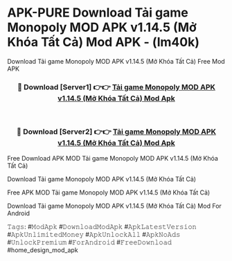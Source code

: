 # APK-PURE Download Tải game Monopoly MOD APK v1.14.5 (Mở Khóa Tất Cả) Mod APK - (lm40k)
Download Tải game Monopoly MOD APK v1.14.5 (Mở Khóa Tất Cả) Free Mod APK

<div align="center">
<h3>🔴 Download [Server1] 👉👉 <a href="https://apk-comot.site?title=Tải_game_Monopoly_MOD_APK_v1.14.5_(Mở_Khóa_Tất_Cả)">Tải game Monopoly MOD APK v1.14.5 (Mở Khóa Tất Cả) Mod Apk</a></h3><br>

<h3>🔴 Download [Server2] 👉👉 <a href="https://apk-comot.site?title=Tải_game_Monopoly_MOD_APK_v1.14.5_(Mở_Khóa_Tất_Cả)">Tải game Monopoly MOD APK v1.14.5 (Mở Khóa Tất Cả) Mod Apk</a></h3>
</div>


Free Download APK MOD Tải game Monopoly MOD APK v1.14.5 (Mở Khóa Tất Cả)

Download Tải game Monopoly MOD APK v1.14.5 (Mở Khóa Tất Cả) 

Free APK MOD Tải game Monopoly MOD APK v1.14.5 (Mở Khóa Tất Cả) 

Download Tải game Monopoly MOD APK v1.14.5 (Mở Khóa Tất Cả) Mod For Android

𝚃𝚊𝚐𝚜: #𝙼𝚘𝚍𝙰𝚙𝚔 #𝙳𝚘𝚠𝚗𝚕𝚘𝚊𝚍𝙼𝚘𝚍𝙰𝚙𝚔 #𝙰𝚙𝚔𝙻𝚊𝚝𝚎𝚜𝚝𝚅𝚎𝚛𝚜𝚒𝚘𝚗 #𝙰𝚙𝚔𝚄𝚗𝚕𝚒𝚖𝚒𝚝𝚎𝚍𝙼𝚘𝚗𝚎𝚢 #𝙰𝚙𝚔𝚄𝚗𝚕𝚘𝚌𝚔𝙰𝚕𝚕 #𝙰𝚙𝚔𝙽𝚘𝙰𝚍𝚜 #𝚄𝚗𝚕𝚘𝚌𝚔𝙿𝚛𝚎𝚖𝚒𝚞𝚖 #𝙵𝚘𝚛𝙰𝚗𝚍𝚛𝚘𝚒𝚍 #𝙵𝚛𝚎𝚎𝙳𝚘𝚠𝚗𝚕𝚘𝚊𝚍 #home_design_mod_apk
